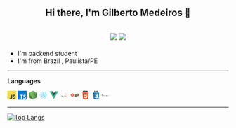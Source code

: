 <h2 align="center"> Hi there, I'm Gilberto Medeiros 👋 </h2>

<!--
**ggibamede/ggibamede** is a ✨ _special_ ✨ repository because its `README.md` (this file) appears on your GitHub profile.

Here are some ideas to get you started:

- 🔭 I’m currently working on ...
- 🌱 I’m currently learning ...
- 👯 I’m looking to collaborate on ...
- 🤔 I’m looking for help with ...
- 💬 Ask me about ...
- 📫 How to reach me: ...
- 😄 Pronouns: ...
- ⚡ Fun fact: ...
-->
<h2 align="center">  
  <a href="https://www.linkedin.com/in/gilberto-medeiros-6459bb1ab/"> <img src="https://img.shields.io/badge/linkedin-%230077B5.svg?&style=for-the-badge&logo=linkedin&logoColor=white" /></a>
  <a href="mailto:gibamedeirosgc@gmail.com"> <img src="https://img.shields.io/badge/Gmail-D14836?style=for-the-badge&logo=gmail&logoColor=white" /></a>

</h2>

<!--
[![Gmail Badge](https://img.shields.io/badge/-gibamedeirosgc@gmail.com-c14438?style=flat-square&logo=Gmail&logoColor=white&link=mailto:tgmarinho@gmail.com)]
[![Linkedin Badge](https://img.shields.io/badge/-GilbertoMedeiros-blue?style=flat-square&logo=Linkedin&logoColor=white&link=https://www.linkedin.com/in/gilberto-medeiros-6459bb1ab/)]
-->



- I'm backend student 
- I'm from Brazil , Paulista/PE 

----
**Languages**

<code><img height="20" src="https://raw.githubusercontent.com/github/explore/80688e429a7d4ef2fca1e82350fe8e3517d3494d/topics/javascript/javascript.png"></code>
<code><img height="20" src="https://raw.githubusercontent.com/github/explore/80688e429a7d4ef2fca1e82350fe8e3517d3494d/topics/typescript/typescript.png"></code>
<code><img height="20" src="https://raw.githubusercontent.com/github/explore/80688e429a7d4ef2fca1e82350fe8e3517d3494d/topics/nodejs/nodejs.png"></code>
<code><img height="20" src="https://raw.githubusercontent.com/github/explore/80688e429a7d4ef2fca1e82350fe8e3517d3494d/topics/react/react.png"></code>
<code><img height="20" src="https://raw.githubusercontent.com/github/explore/80688e429a7d4ef2fca1e82350fe8e3517d3494d/topics/vue/vue.png"></code>
<code><img height="20" src="https://raw.githubusercontent.com/github/explore/80688e429a7d4ef2fca1e82350fe8e3517d3494d/topics/mysql/mysql.png"></code>
<code><img height="20" src="https://raw.githubusercontent.com/github/explore/80688e429a7d4ef2fca1e82350fe8e3517d3494d/topics/git/git.png"></code>
<code><img height="20" src="https://raw.githubusercontent.com/github/explore/80688e429a7d4ef2fca1e82350fe8e3517d3494d/topics/html/html.png"></code>
<code><img height="20" src="https://raw.githubusercontent.com/github/explore/80688e429a7d4ef2fca1e82350fe8e3517d3494d/topics/css/css.png"></code>
<code><img height="20" src="https://raw.githubusercontent.com/github/explore/80688e429a7d4ef2fca1e82350fe8e3517d3494d/topics/mongodb/mongodb.png"></code>


----

[![Top Langs](https://github-readme-stats.vercel.app/api/top-langs/?username=anuraghazra&layout=compact)](https://github.com/ggibamede/github-readme-stats)

<!--
![Gilberto GitHub Stats](https://github-readme-stats.vercel.app/api?username=ggibamede&show_icons=true)
-->

